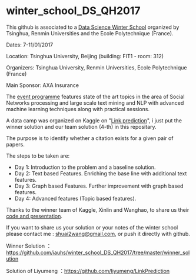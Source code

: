 # winter_school_DS_QH2017



This github is associated to a [Data Science Winter School](https://aminer.org/data-science-winter-school) organized by Tsinghua, Renmin Universities and the Ecole Polytechnique (France).

Dates: 7-11/01/2017

Location: Tsinghua University, Beijing (building: FIT1 - room: 312)

Organizers:  Tsinghua University, Renmin Universities, Ecole Polytechnique (France)

Main Sponsor: AXA Insurance

The [event programme](https://aminer.org/data-science-winter-school/tentative) features state of the art topics in the area of Social Networks processing and large scale text mining and NLP with advanced machine learning techniques along with practical sessions. 



A data camp was organized on Kaggle on "[Link prediction](https://inclass.kaggle.com/c/link-prediction-tu/)", i just put the winner solution and our team solution (4-th) in this repositary.</br>

The purpose is to identify whether a citation exists for a given pair of papers.</br>

The steps to be taken are: 

* Day 1: Introduction to the problem and a baseline solution.
* Day 2: Text based Features. Enriching the base line with additional text features.
* Day 3: Graph based Features. Further improvement with graph based features.
* Day 4: Advanced features (Topic based features).

Thanks to the winner team of Kaggle, Xinlin and Wanghao, to share us their [code and presentation](https://github.com/iauhs/winter_school_DS_QH2017/tree/master/winner_solution).

If you want to share us your solution or your notes of the winter school please contact me : shuai2wang@gmail.com, or push it directly with github.





Winner Solution ：https://github.com/iauhs/winter_school_DS_QH2017/tree/master/winner_solution

Solution of Liyumeng ：https://github.com/liyumeng/LinkPrediction